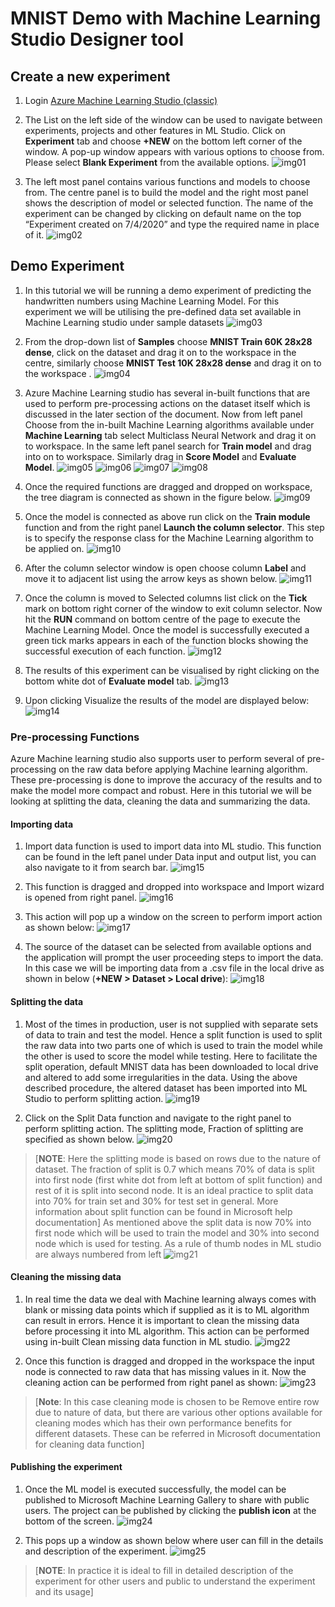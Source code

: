 # MNIST Demo with Machine Learning Studio Designer tool


## Create a new experiment
1. Login [Azure Machine Learning Studio (classic)](https://studio.azureml.net)

2. The List on the left side of the window can be used to navigate between experiments, projects and other features in ML Studio. Click on **Experiment** tab and choose **+NEW** on the bottom left corner of the window. A pop-up window appears with various options to choose from. Please select **Blank Experiment** from the available options.
![img01](img/img01.png)

3. The left most panel contains various functions and models to choose from. The centre panel is to build the model and the right most panel shows the description of model or selected function. The name of the experiment can be changed by clicking on default name on the top “Experiment created on 7/4/2020” and type the required name in place of it.
![img02](img/img02.png)

## Demo Experiment
1. In this tutorial we will be running a demo experiment of predicting the handwritten numbers using Machine Learning Model. For this experiment we will be utilising the pre-defined data set available in Machine Learning studio under sample datasets 
![img03](img/img03.png)

2. From the drop-down list of **Samples** choose **MNIST Train 60K 28x28 dense**, click on the dataset and drag it on to the workspace in the centre, similarly choose **MNIST Test 10K 28x28 dense** and drag it on to the workspace .
![img04](img/img04.png)

3. Azure Machine Learning studio has several in-built functions that are used to perform pre-processing actions on the dataset itself which is discussed in the later section of the document. Now from left panel Choose from the in-built Machine Learning algorithms available under **Machine Learning** tab select Multiclass Neural Network and drag it on to workspace. In the same left panel search for **Train model** and drag into on to workspace. Similarly drag in **Score Model** and **Evaluate Model**.
![img05](img/img05.png)
![img06](img/img06.png)
![img07](img/img07.png)
![img08](img/img08.png)

4. Once the required functions are dragged and dropped on workspace, the tree diagram is connected as shown in the figure below.
![img09](img/img09.png)

5. Once the model is connected as above run click on the **Train module** function and from the right panel **Launch the column selector**. This step is to specify the response class for the Machine Learning algorithm to be applied on.
![img10](img/img10.png)

6. After the column selector window is open choose column **Label** and move it to adjacent list using the arrow keys as shown below.
![img11](img/img11.png)

7. Once the column is moved to Selected columns list click on the **Tick** mark on bottom right corner of the window to exit column selector. Now hit the **RUN** command on bottom centre of the page to execute the Machine Learning Model. Once the model is successfully executed a green tick marks appears in each of the function blocks showing the successful execution of each function.
![img12](img/img12.png)

8. The results of this experiment can be visualised by right clicking on the bottom white dot of **Evaluate model** tab.
![img13](img/img13.png)

9. Upon clicking Visualize the results of the model are displayed below:
![img14](img/img14.png)

### Pre-processing Functions
Azure Machine learning studio also supports user to perform several of pre-processing on the raw data before applying Machine learning algorithm. These pre-processing is done to improve the accuracy of the results and to make the model more compact and robust. Here in this tutorial we will be looking at splitting the data, cleaning the data and summarizing the data.

#### Importing data
1. Import data function is used to import data into ML studio. This function can be found in the left panel under Data input and output list, you can also navigate to it from search bar.
![img15](img/img15.png)

2. This function is dragged and dropped into workspace and Import wizard is opened from right panel.
![img16](img/img16.png)

3. This action will pop up a window on the screen to perform import action as shown below:
![img17](img/img17.png)

4. The source of the dataset can be selected from available options and the application will prompt the user proceeding steps to import the data. In this case we will be importing data from a .csv file in the local drive as shown in below (**+NEW > Dataset > Local drive**):
![img18](img/img18.png)

#### Splitting the data
1. Most of the times in production, user is not supplied with separate sets of data to train and test the model. Hence a split function is used to split the raw data into two parts one of which is used to train the model while the other is used to score the model while testing. Here to facilitate the split operation, default MNIST data has been downloaded to local drive and altered to add some irregularities in the data. Using the above described procedure, the altered dataset has been imported into ML Studio to perform splitting action.
![img19](img/img19.png)

2. Click on the Split Data function and navigate to the right panel to perform splitting action. The splitting mode, Fraction of splitting are specified as shown below.
![img20](img/img20.png)
> [**NOTE**: Here the splitting mode is based on rows due to the nature of dataset. The fraction of split is 0.7 which means 70% of data is split into first node (first white dot from left at bottom of split function) and rest of it is split into second node. It is an ideal practice to split data into 70% for train set and 30% for test set in general. More information about split function can be found in Microsoft help documentation] 
As mentioned above the split data is now 70% into first node which will be used to train the model and 30% into second node which is used for testing. As a rule of thumb nodes in ML studio are always numbered from left 
![img21](img/img21.png)

#### Cleaning the missing data
1. In real time the data we deal with Machine learning always comes with blank or missing data points which if supplied as it is to ML algorithm can result in errors. Hence it is important to clean the missing data before processing it into ML algorithm. This action can be performed using in-built Clean missing data function in ML studio.
![img22](img/img22.png)

2. Once this function is dragged and dropped in the workspace the input node is connected to raw data that has missing values in it. Now the cleaning action can be performed from right panel as shown:
![img23](img/img23.png)
> [**Note**: In this case cleaning mode is chosen to be Remove entire row due to nature of data, but there are various other options available for cleaning modes which has their own performance benefits for different datasets. These can be referred in Microsoft documentation for cleaning data function]

#### Publishing the experiment
1. Once the ML model is executed successfully, the model can be published to Microsoft Machine Learning Gallery to share with public users. The project can be published by clicking the **publish icon** at the bottom of the screen.
![img24](img/img24.png)

2. This pops up a window as shown below where user can fill in the details and description of the experiment.
![img25](img/img25.png)
> [**NOTE**: In practice it is ideal to fill in detailed description of the experiment for other users and public to understand the experiment and its usage] 